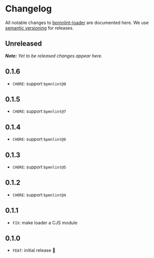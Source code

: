 # Changelog

All notable changes to [bpmnlint-loader](https://github.com/nikku/bpmnlint-loader) are documented here. We use [semantic versioning](http://semver.org/) for releases.

## Unreleased

___Note:__ Yet to be released changes appear here._

## 0.1.6

* `CHORE`: support `bpmnlint@8`

## 0.1.5

* `CHORE`: support `bpmnlint@7`

## 0.1.4

* `CHORE`: support `bpmnlint@6`

## 0.1.3

* `CHORE`: support `bpmnlint@5`

## 0.1.2

* `CHORE`: support `bpmnlint@4`

## 0.1.1

* `FIX`: make loader a CJS module

## 0.1.0

* `FEAT`: initial release :tada: